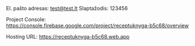 
El. pašto adresas: test@test.lt
Slaptažodis: 123456



Project Console: https://console.firebase.google.com/project/receptuknyga-b5c68/overview

Hosting URL: https://receptuknyga-b5c68.web.app
